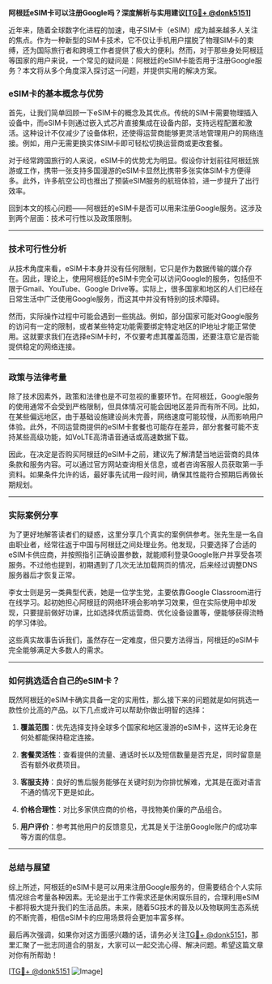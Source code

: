 **阿根廷eSIM卡可以注册Google吗？深度解析与实用建议[[TG💪+ @donk5151](https://t.me/s/donk5151)]**

近年来，随着全球数字化进程的加速，电子SIM卡（eSIM）成为越来越多人关注的焦点。作为一种新型的SIM卡技术，它不仅让手机用户摆脱了物理SIM卡的束缚，还为国际旅行者和跨境工作者提供了极大的便利。然而，对于那些身处阿根廷等国家的用户来说，一个常见的疑问是：阿根廷的eSIM卡能否用于注册Google服务？本文将从多个角度深入探讨这一问题，并提供实用的解决方案。

### eSIM卡的基本概念与优势

首先，让我们简单回顾一下eSIM卡的概念及其优点。传统的SIM卡需要物理插入设备中，而eSIM卡则通过嵌入式芯片直接集成在设备内部，支持远程配置和激活。这种设计不仅减少了设备体积，还使得运营商能够更灵活地管理用户的网络连接。例如，用户无需更换实体SIM卡即可轻松切换运营商或更改套餐。

对于经常跨国旅行的人来说，eSIM卡的优势尤为明显。假设你计划前往阿根廷旅游或工作，携带一张支持多国漫游的eSIM卡显然比携带多张实体SIM卡方便得多。此外，许多航空公司也推出了预装eSIM服务的航班体验，进一步提升了出行效率。

回到本文的核心问题——阿根廷的eSIM卡是否可以用来注册Google服务。这涉及到两个层面：技术可行性以及政策限制。

---

### 技术可行性分析

从技术角度来看，eSIM卡本身并没有任何限制，它只是作为数据传输的媒介存在。因此，理论上，使用阿根廷的eSIM卡完全可以访问Google的服务，包括但不限于Gmail、YouTube、Google Drive等。实际上，很多国家和地区的人们已经在日常生活中广泛使用Google服务，而这其中并没有特别的技术障碍。

然而，实际操作过程中可能会遇到一些挑战。例如，部分国家可能对Google服务的访问有一定的限制，或者某些特定功能需要绑定特定地区的IP地址才能正常使用。这就要求我们在选择eSIM卡时，不仅要考虑其覆盖范围，还要注意它是否能提供稳定的网络连接。

---

### 政策与法律考量

除了技术因素外，政策和法律也是不可忽视的重要环节。在阿根廷，Google服务的使用通常不会受到严格限制，但具体情况可能会因地区差异而有所不同。比如，在某些偏远地区，由于基础设施建设尚未完善，网络速度可能较慢，从而影响用户体验。此外，不同运营商提供的eSIM卡套餐也可能存在差异，部分套餐可能不支持某些高级功能，如VoLTE高清语音通话或高速数据下载。

因此，在决定是否购买阿根廷的eSIM卡之前，建议先了解清楚当地运营商的具体条款和服务内容。可以通过官方网站查询相关信息，或者咨询客服人员获取第一手资料。如果条件允许的话，最好事先试用一段时间，确保其性能符合预期后再做长期规划。

---

### 实际案例分享

为了更好地解答读者们的疑惑，这里分享几个真实的案例供参考。张先生是一名自由职业者，经常往返于中国与阿根廷之间处理业务。他发现，只要选择了合适的eSIM卡供应商，并按照指引正确设置参数，就能顺利登录Google账户并享受各项服务。不过他也提到，初期遇到了几次无法加载网页的情况，后来经过调整DNS服务器后才恢复正常。

李女士则是另一类典型代表，她是一位学生党，主要依靠Google Classroom进行在线学习。起初她担心阿根廷的网络环境会影响学习效果，但在实际使用中却发现，只要提前做好功课，比如选择优质运营商、优化设备设置等，便能够获得流畅的学习体验。

这些真实故事告诉我们，虽然存在一定难度，但只要方法得当，阿根廷的eSIM卡完全能够满足大多数人的需求。

---

### 如何挑选适合自己的eSIM卡？

既然阿根廷的eSIM卡确实具备一定的实用性，那么接下来的问题就是如何挑选一款性价比高的产品。以下几点或许可以帮助你做出明智的选择：

1. **覆盖范围**：优先选择支持全球多个国家和地区漫游的eSIM卡，这样无论身在何处都能保持稳定连接。
   
2. **套餐灵活性**：查看提供的流量、通话时长以及短信数量是否充足，同时留意是否有额外收费项目。

3. **客服支持**：良好的售后服务能够在关键时刻为你排忧解难，尤其是在面对语言不通的情况下更是如此。

4. **价格合理性**：对比多家供应商的价格，寻找物美价廉的产品组合。

5. **用户评价**：参考其他用户的反馈意见，尤其是关于注册Google账户的成功率等方面的信息。

---

### 总结与展望

综上所述，阿根廷的eSIM卡是可以用来注册Google服务的，但需要结合个人实际情况综合考量各种因素。无论是出于工作需求还是休闲娱乐目的，合理利用eSIM卡都将极大提升我们的生活品质。未来，随着5G技术的普及以及物联网生态系统的不断完善，相信eSIM卡的应用场景将会更加丰富多样。

最后再次强调，如果你对这方面感兴趣的话，请务必关注[TG💪+ @donk5151](https://t.me/s/donk5151)，那里汇聚了一批志同道合的朋友，大家可以一起交流心得、解决问题。希望这篇文章对你有所帮助！

[[TG💪+ @donk5151](https://t.me/s/donk5151) ![Image](https://i.postimg.cc/rwNCRYN7/Snipaste-2025-04-30-17-27-05.png)]
